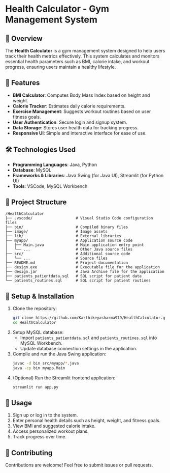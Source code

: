 # Health Calculator - Gym Management System

## 📌 Overview
The **Health Calculator** is a gym management system designed to help users track their health metrics effectively. This system calculates and monitors essential health parameters such as BMI, calorie intake, and workout progress, ensuring users maintain a healthy lifestyle.

## 🚀 Features
- **BMI Calculator**: Computes Body Mass Index based on height and weight.
- **Calorie Tracker**: Estimates daily calorie requirements.
- **Exercise Management**: Suggests workout routines based on user fitness goals.
- **User Authentication**: Secure login and signup system.
- **Data Storage**: Stores user health data for tracking progress.
- **Responsive UI**: Simple and interactive interface for ease of use.

## 🛠️ Technologies Used
- **Programming Languages**: Java, Python
- **Database**: MySQL
- **Frameworks & Libraries**: Java Swing (for Java UI), Streamlit (for Python UI)
- **Tools**: VSCode, MySQL Workbench

## 📂 Project Structure
```
/HealthCalculator
├── .vscode/                   # Visual Studio Code configuration files
├── bin/                       # Compiled binary files
├── image/                     # Image assets
├── lib/                       # External libraries
├── myapp/                     # Application source code
│   ├── Main.java              # Main application entry point
│   └── ...                    # Other Java source files
├── src/                       # Additional source code
│   └── ...                    # Source files
├── README.md                  # Project documentation
├── design.exe                 # Executable file for the application
├── design.jar                 # Java Archive file for the application
├── patients_patientdata.sql   # SQL script for patient data
└── patients_routines.sql      # SQL script for patient routines
```

## 🔧 Setup & Installation
1. Clone the repository:
   ```sh
   git clone https://github.com/Karthikeyasharma979/HealthCalculator.git
   cd HealthCalculator
   ```
2. Setup MySQL database:
   - Import `patients_patientdata.sql` and `patients_routines.sql` into MySQL Workbench.
   - Update database connection settings in the application.
3. Compile and run the Java Swing application:
   ```sh
   javac -d bin src/myapp/*.java
   java -cp bin myapp.Main
   ```
4. (Optional) Run the Streamlit frontend application:
   ```sh
   streamlit run app.py
   ```

## 📌 Usage
1. Sign up or log in to the system.
2. Enter personal health details such as height, weight, and fitness goals.
3. View BMI and suggested calorie intake.
4. Access personalized workout plans.
5. Track progress over time.

## 🤝 Contributing
Contributions are welcome! Feel free to submit issues or pull requests.

